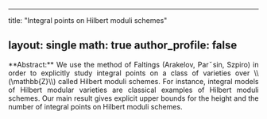 
---
title: "Integral points on Hilbert moduli schemes"






layout: single
math: true
author_profile: false
---
<div style="text-align: justify !important; text-justify: inter-word;" markdown="1">
**Abstract:** We use the method of Faltings (Arakelov, Parˇsin, Szpiro) in order to explicitly study integral points on a class of varieties over \\(\mathbb{Z}\\) called Hilbert moduli schemes. For instance, integral models of Hilbert modular varieties are classical examples of Hilbert moduli schemes. Our main result gives explicit upper bounds for the height and the number of integral points on Hilbert moduli schemes.
